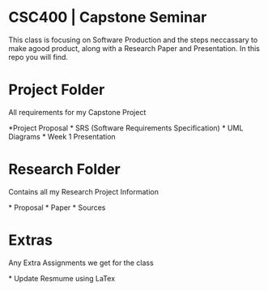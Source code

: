 # CSC400 | Capstone Seminar
This class is focusing on Software Production and the steps neccassary to make agood product, along with a Research Paper and Presentation. In this repo you will find.

# Project Folder
<p> All requirements for my Capstone Project </p>
	*Project Proposal
	* SRS (Software Requirements Specification)
	* UML Diagrams
	* Week 1 Presentation

# Research Folder
<p> Contains all my Research Project Information </p>
	* Proposal
	* Paper
	* Sources

# Extras
<p> Any Extra Assignments we get for the class </p>
	* Update Resmume using LaTex
